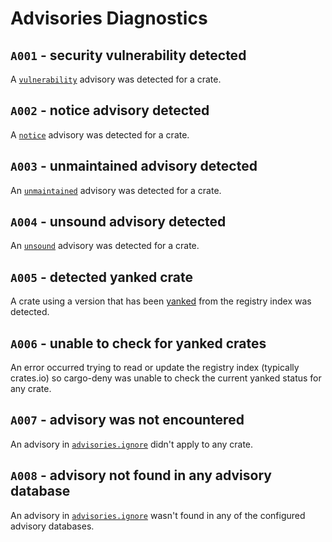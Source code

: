 # Advisories Diagnostics

## `A001` - security vulnerability detected

A [`vulnerability`](cfg.md#the-vulnerability-field-optional) advisory was
detected for a crate.

## `A002` - notice advisory detected

A [`notice`](cfg.md#the-notice-field-optional) advisory was detected for a crate.

## `A003` - unmaintained advisory detected

An [`unmaintained`](cfg.md#the-unmaintained-field-optional) advisory was
detected for a crate.

## `A004` - unsound advisory detected

An [`unsound`](cfg.md#the-unsound-field-optional) advisory was detected for a
crate.

## `A005` - detected yanked crate

A crate using a version that has been [yanked](cfg.md#the-yanked-field-optional)
from the registry index was detected.

## `A006` - unable to check for yanked crates

An error occurred trying to read or update the registry index (typically crates.io)
so cargo-deny was unable to check the current yanked status for any crate.

## `A007` - advisory was not encountered

An advisory in [`advisories.ignore`](cfg.md#the-ignore-field-optional) didn't
apply to any crate.

## `A008` - advisory not found in any advisory database

An advisory in [`advisories.ignore`](cfg.md#the-ignore-field-optional) wasn't
found in any of the configured advisory databases.
